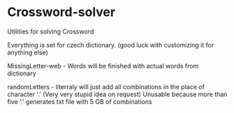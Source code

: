 # Crossword-solver
Utilities for solving Crossword

Everything is set for czech dictionary. (good luck with customizing it for anything else)

MissingLetter-web - Words will be finished with actual words from dictionary


randomLetters - literraly will just add all combinations in the place of character '.' (Very very stupid idea on request) Unusable because more than five '.' generates txt file with 5 GB of combinations